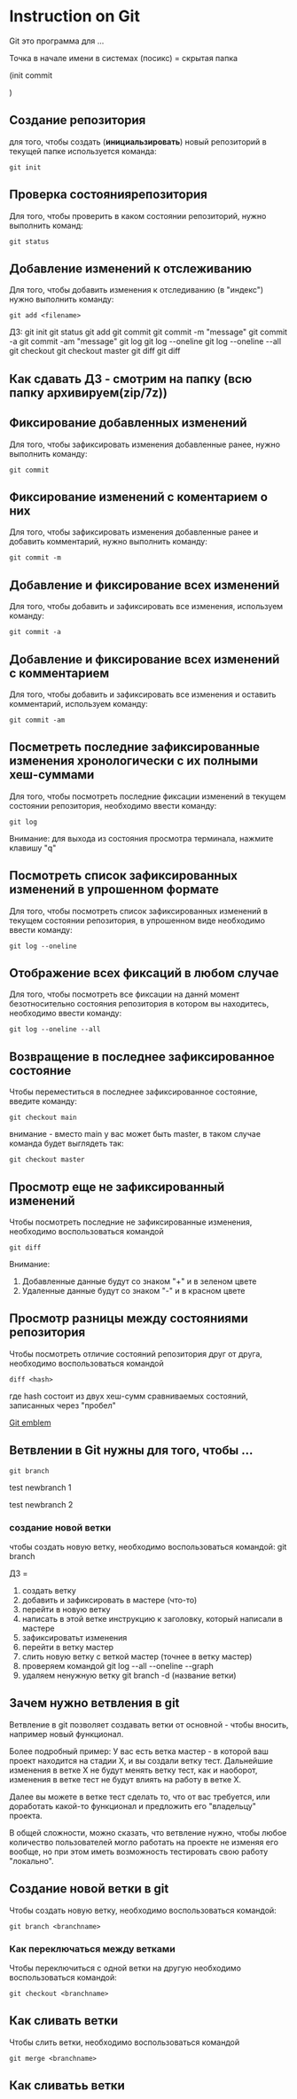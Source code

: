 # Instruction on Git

Git это программа для ...

Точка в начале имени в системах (посикс) = скрытая папка

(init commit

)

## Создание репозитория

для того, чтобы создать (**инициальзировать**) новый репозиторий в текущей папке используется команда:

    git init

## Проверка состояниярепозитория

Для того, чтобы проверить в каком состоянии репозиторий, нужно выполнить команд:

    git status

## Добавление изменений к отслеживанию

Для того, чтобы добавить изменения к отследиванию (в "индекс") нужно выполнить команду:

    git add <filename>

ДЗ: 
    git init
    git status
    git add <filename>
    git commit
    git commit -m "message"
    git commit -a
    git commit -am "message"
    git log
    git log --oneline
    git log --oneline --all
    git checkout
    git checkout master
    git diff
    git diff <hash1>

## Как сдавать ДЗ - смотрим на папку (**всю папку** архивируем(zip/7z))  

## Фиксирование добавленных изменений

Для того, чтобы зафиксировать изменения добавленные ранее, нужно выполнить команду: 

    git commit

## Фиксирование изменений с коментарием о них

Для того, чтобы зафиксировать изменения добавленные ранее и добавить комментарий, нужно выполнить команду: 

    git commit -m

## Добавление и фиксирование всех изменений 

Для того, чтобы добавить и зафиксировать все изменения, используем команду:

    git commit -a

## Добавление и фиксирование всех изменений с комментарием 

Для того, чтобы добавить и зафиксировать все изменения и оставить комментарий, используем команду:

    git commit -am

## Посметреть последние зафиксированные изменения хронологически с их полными хеш-суммами

Для того, чтобы посмотреть последние фиксации изменений в текущем состоянии репозитория, необходимо ввести команду:

    git log

Внимание: для выхода из состояния просмотра терминала, нажмите клавишу "q"

## Посмотреть список зафиксированных изменений в упрошенном формате

Для того, чтобы посмотреть список зафиксированных изменений в текущем состоянии репозитория, в упрошенном виде необходимо ввести команду:    

    git log --oneline

## Отображение всех фиксаций в любом случае

Для того, чтобы посмотреть все фиксации на даннй момент безотносительно состояния репозитория в котором вы находитесь, необходимо ввести команду:

    git log --oneline --all

## Возвращение в последнее зафиксированное состояние

Чтобы переместиться в последнее зафиксированное состояние, введите команду:

    git checkout main

внимание - вместо main у вас может быть master, в таком случае команда будет выглядеть так:

    git checkout master

## Просмотр еще не зафиксированный изменений

Чтобы посмотреть последние не зафиксированные изменения, необходимо воспользоваться командой 

    git diff

Внимание:
1. Добавленные данные будут со знаком "+" и в зеленом цвете
2. Удаленные данные будут со знаком "-" и в красном цвете

## Просмотр разницы между состояниями репозитория

Чтобы посмотреть отличие состояний репозитория друг от друга, необходимо воспользоваться командой 

    diff <hash>

где hash состоит из двух хеш-сумм сравниваемых состояний, записанных через "пробел"

[Git emblem](git.JPG)

## Ветвлении в Git нужны для того, чтобы ...

    git branch 

test newbranch 1

test newbranch 2

### создание новой ветки

чтобы создать новую ветку, необходимо воспользоваться командой:
    git branch <branchname>


ДЗ = 

1. создать ветку
2. добавить и зафиксировать в мастере (что-то)
3. перейти в новую ветку
4. написать в этой ветке инструкцию к заголовку, который написали в мастере
5. зафиксироватьт изменения
6. перейти в ветку мастер
7. слить новую ветку с веткой мастер (точнее в ветку мастер)
8. проверяем командой 
    git log --all --oneline --graph
9. удаляем ненужную ветку 
    git branch -d (название ветки)
    
## Зачем нужно ветвления в git

Ветвление в git позволяет создавать ветки от основной - чтобы вносить, например новый функционал. 

Более подробный пример: У вас есть ветка мастер - в которой ваш проект находится на стадии Х, и вы создали ветку тест. Дальнейшие изменения в ветке Х не будут менять ветку тест, как и наоборот, изменения в ветке тест не будут влиять на работу в ветке Х. 

Далее вы можете в ветке тест сделать то, что от вас требуется, или доработать какой-то функционал и предложить его "владельцу" проекта.

В общей сложности, можно сказать, что ветвление нужно, чтобы любое количество пользователей могло работать на проекте не изменяя его вообще, но при этом иметь возможность тестировать свою работу "локально".

## Создание новой ветки в git

Чтобы создать новую ветку, необходимо воспользоваться командой:

    git branch <branchname>

### Как переключаться между ветками

Чтобы переключиться с одной ветки на другую необходимо воспользоваться командой:

    git checkout <branchname>

## Как сливать ветки

Чтобы слить ветки, необходимо воспользоваться командой 

    git merge <branchname>


## Как сливатьь ветки








